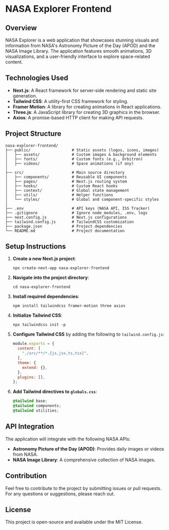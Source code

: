 # NASA Explorer Frontend

## Overview
NASA Explorer is a web application that showcases stunning visuals and information from NASA's Astronomy Picture of the Day (APOD) and the NASA Image Library. The application features smooth animations, 3D visualizations, and a user-friendly interface to explore space-related content.

## Technologies Used
- **Next.js**: A React framework for server-side rendering and static site generation.
- **Tailwind CSS**: A utility-first CSS framework for styling.
- **Framer Motion**: A library for creating animations in React applications.
- **Three.js**: A JavaScript library for creating 3D graphics in the browser.
- **Axios**: A promise-based HTTP client for making API requests.

## Project Structure
```
nasa-explorer-frontend/
├── public/                  # Static assets (logos, icons, images)
│   ├── assets/              # Custom images & background elements
│   ├── fonts/               # Custom fonts (e.g., Orbitron)
│   ├── videos/              # Space animations (if any)
│
├── src/                     # Main source directory
│   ├── components/          # Reusable UI components
│   ├── pages/               # Next.js routing system
│   ├── hooks/               # Custom React hooks
│   ├── context/             # Global state management
│   ├── utils/               # Helper functions
│   └── styles/              # Global and component-specific styles
│
├── .env                     # API keys (NASA API, ISS Tracker)
├── .gitignore               # Ignore node_modules, .env, logs
├── next.config.js           # Next.js configurations
├── tailwind.config.js       # TailwindCSS customization
├── package.json             # Project dependencies
└── README.md                # Project documentation
```

## Setup Instructions

1. **Create a new Next.js project**:
   ```
   npx create-next-app nasa-explorer-frontend
   ```

2. **Navigate into the project directory**:
   ```
   cd nasa-explorer-frontend
   ```

3. **Install required dependencies**:
   ```
   npm install tailwindcss framer-motion three axios
   ```

4. **Initialize Tailwind CSS**:
   ```
   npx tailwindcss init -p
   ```

5. **Configure Tailwind CSS** by adding the following to `tailwind.config.js`:
   ```javascript
   module.exports = {
     content: [
       "./src/**/*.{js,jsx,ts,tsx}",
     ],
     theme: {
       extend: {},
     },
     plugins: [],
   };
   ```

6. **Add Tailwind directives to `globals.css`**:
   ```css
   @tailwind base;
   @tailwind components;
   @tailwind utilities;
   ```

## API Integration
The application will integrate with the following NASA APIs:
- **Astronomy Picture of the Day (APOD)**: Provides daily images or videos from NASA.
- **NASA Image Library**: A comprehensive collection of NASA images.

## Contribution
Feel free to contribute to the project by submitting issues or pull requests. For any questions or suggestions, please reach out.

## License
This project is open-source and available under the MIT License.